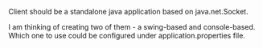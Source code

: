 Client should be a standalone java application based on java.net.Socket.

I am thinking of creating two of them - a swing-based and console-based. 
Which one to use could be configured under application.properties file.